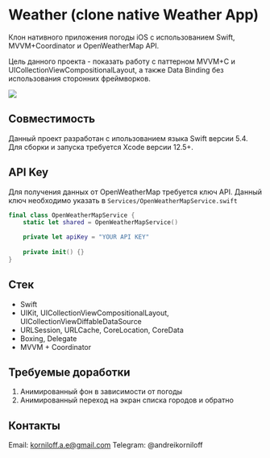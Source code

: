 # Weather (clone native Weather App)
Клон нативного приложения погоды iOS с использованием Swift, MVVM+Coordinator и OpenWeatherMap API.

Цель данного проекта - показать работу с паттерном MVVM+C и UICollectionViewCompositionalLayout, а также Data Binding без использования сторонних фреймворков.

![](weather-demo.gif)

## Совместимость
Данный проект разработан с ипользованием языка Swift версии 5.4.
Для сборки и запуска требуется Xcode версии 12.5+.

## API Key
Для получения данных от OpenWeatherMap требуется ключ API. 
Данный ключ необходимо указать в `Services/OpenWeatherMapService.swift`

```swift
final class OpenWeatherMapService {
    static let shared = OpenWeatherMapService()

    private let apiKey = "YOUR API KEY"
    
    private init() {}
}
```

## Стек
- Swift
- UIKit, UICollectionViewCompositionalLayout, UICollectionViewDiffableDataSource
- URLSession, URLCache, CoreLocation, CoreData
- Boxing, Delegate
- MVVM + Coordinator

## Требуемые доработки
1. Анимированный фон в зависимости от погоды
2. Анимированный переход на экран списка городов и обратно

## Контакты
Email: korniloff.a.e@gmail.com
Telegram: @andreikorniloff

